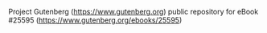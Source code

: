 Project Gutenberg (https://www.gutenberg.org) public repository for eBook #25595 (https://www.gutenberg.org/ebooks/25595)

